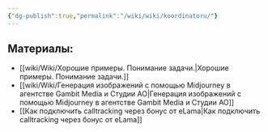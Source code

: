 ```yaml
---
{"dg-publish":true,"permalink":"/wiki/wiki/koordinatoru/"}
---
```





## Материалы:
- [[wiki/Wiki/Хорошие примеры. Понимание задачи.\|Хорошие примеры. Понимание задачи.]]
- [[wiki/Wiki/Генерация изображений с помощью Midjourney в агентстве Gambit Media и Студии АО\|Генерация изображений с помощью Midjourney в агентстве Gambit Media и Студии АО]]
- [[Как подключить calltracking через бонус от eLama\|Как подключить calltracking через бонус от eLama]]